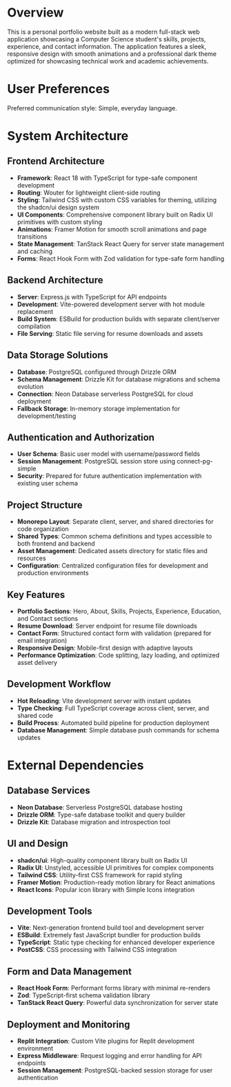# Overview

This is a personal portfolio website built as a modern full-stack web application showcasing a Computer Science student's skills, projects, experience, and contact information. The application features a sleek, responsive design with smooth animations and a professional dark theme optimized for showcasing technical work and academic achievements.

# User Preferences

Preferred communication style: Simple, everyday language.

# System Architecture

## Frontend Architecture
- **Framework**: React 18 with TypeScript for type-safe component development
- **Routing**: Wouter for lightweight client-side routing
- **Styling**: Tailwind CSS with custom CSS variables for theming, utilizing the shadcn/ui design system
- **UI Components**: Comprehensive component library built on Radix UI primitives with custom styling
- **Animations**: Framer Motion for smooth scroll animations and page transitions
- **State Management**: TanStack React Query for server state management and caching
- **Forms**: React Hook Form with Zod validation for type-safe form handling

## Backend Architecture
- **Server**: Express.js with TypeScript for API endpoints
- **Development**: Vite-powered development server with hot module replacement
- **Build System**: ESBuild for production builds with separate client/server compilation
- **File Serving**: Static file serving for resume downloads and assets

## Data Storage Solutions
- **Database**: PostgreSQL configured through Drizzle ORM
- **Schema Management**: Drizzle Kit for database migrations and schema evolution
- **Connection**: Neon Database serverless PostgreSQL for cloud deployment
- **Fallback Storage**: In-memory storage implementation for development/testing

## Authentication and Authorization
- **User Schema**: Basic user model with username/password fields
- **Session Management**: PostgreSQL session store using connect-pg-simple
- **Security**: Prepared for future authentication implementation with existing user schema

## Project Structure
- **Monorepo Layout**: Separate client, server, and shared directories for code organization
- **Shared Types**: Common schema definitions and types accessible to both frontend and backend
- **Asset Management**: Dedicated assets directory for static files and resources
- **Configuration**: Centralized configuration files for development and production environments

## Key Features
- **Portfolio Sections**: Hero, About, Skills, Projects, Experience, Education, and Contact sections
- **Resume Download**: Server endpoint for resume file downloads
- **Contact Form**: Structured contact form with validation (prepared for email integration)
- **Responsive Design**: Mobile-first design with adaptive layouts
- **Performance Optimization**: Code splitting, lazy loading, and optimized asset delivery

## Development Workflow
- **Hot Reloading**: Vite development server with instant updates
- **Type Checking**: Full TypeScript coverage across client, server, and shared code
- **Build Process**: Automated build pipeline for production deployment
- **Database Management**: Simple database push commands for schema updates

# External Dependencies

## Database Services
- **Neon Database**: Serverless PostgreSQL database hosting
- **Drizzle ORM**: Type-safe database toolkit and query builder
- **Drizzle Kit**: Database migration and introspection tool

## UI and Design
- **shadcn/ui**: High-quality component library built on Radix UI
- **Radix UI**: Unstyled, accessible UI primitives for complex components
- **Tailwind CSS**: Utility-first CSS framework for rapid styling
- **Framer Motion**: Production-ready motion library for React animations
- **React Icons**: Popular icon library with Simple Icons integration

## Development Tools
- **Vite**: Next-generation frontend build tool and development server
- **ESBuild**: Extremely fast JavaScript bundler for production builds
- **TypeScript**: Static type checking for enhanced developer experience
- **PostCSS**: CSS processing with Tailwind CSS integration

## Form and Data Management
- **React Hook Form**: Performant forms library with minimal re-renders
- **Zod**: TypeScript-first schema validation library
- **TanStack React Query**: Powerful data synchronization for server state

## Deployment and Monitoring
- **Replit Integration**: Custom Vite plugins for Replit development environment
- **Express Middleware**: Request logging and error handling for API endpoints
- **Session Management**: PostgreSQL-backed session storage for user authentication